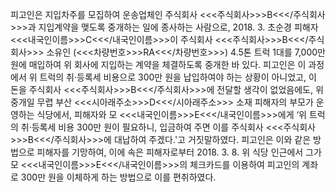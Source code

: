 피고인은 지입차주를 모집하여 운송업체인 주식회사 <<<주식회사>>>B<<</주식회사>>>과 지입계약을 맺도록 중개하는 일에 종사하는 사람으로, 2018. 3. 초순경 피해자 <<<내국인이름>>>C<<</내국인이름>>>이 주식회사 <<<주식회사>>>B<<</주식회사>>> 소유인 (<<<차량번호>>>RA<<</차량번호>>>) 4.5톤 트럭 1대를 7,000만 원에 매입하여 위 회사에 지입하는 계약을 체결하도록 중개한 바 있다.
피고인은 이 과정에서 위 트럭의 취·등록세 비용으로 300만 원을 납입하여야 하는 상황이 아니었고, 이 돈을 주식회사 <<<주식회사>>>B<<</주식회사>>>에 전달할 생각이 없었음에도, 위 중개일 무렵 부산 <<<시아래주소>>>D<<</시아래주소>>> 소재 피해자의 부모가 운영하는 식당에서, 피해자와 모 <<<내국인이름>>>E<<</내국인이름>>>에게 ‘위 트럭의 취·등록세 비용 300만 원이 필요하니, 입금하여 주면 이를 주식회사 <<<주식회사>>>B<<</주식회사>>>에 대납하여 주겠다.'고 거짓말하였다.
피고인은 이와 같은 방법으로 피해자를 기망하여, 이에 속은 피해자로부터 2018. 3. 8. 위 식당 인근에서 그가 모 <<<내국인이름>>>E<<</내국인이름>>>의 체크카드를 이용하여 피고인의 계좌로 300만 원을 이체하게 하는 방법으로 이를 편취하였다.